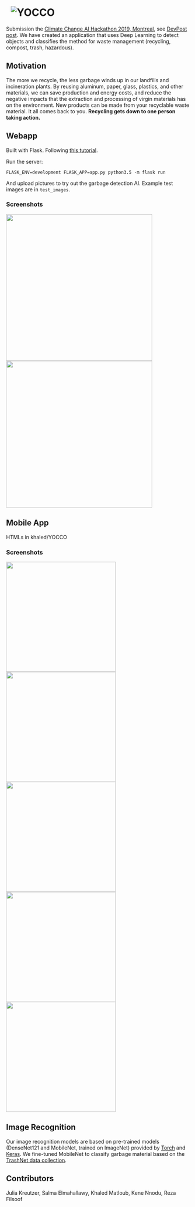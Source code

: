 # &nbsp; ![YOCCO](https://raw.githubusercontent.com/juliakreutzer/yocco/master/static/img/logo.png)

Submission the [Climate Change AI Hackathon 2019, Montreal](https://climate-change-ai-hackathon.devpost.com/), see [DevPost post](https://devpost.com/software/yocco-you-only-live-once).
We have created an application that uses Deep Learning to detect objects and classifies the method for waste management (recycling, compost, trash, hazardous).

## Motivation
The more we recycle, the less garbage winds up in our landfills and incineration plants. By reusing aluminum, paper, glass, plastics, and other materials, we can save production and energy costs, and reduce the negative impacts that the extraction and processing of virgin materials has on the environment. New products can be made from your recyclable waste material.
It all comes back to you. **Recycling gets down to one person taking action.** 

## Webapp

Built with Flask. Following [this tutorial](https://github.com/avinassh/pytorch-flask-api-heroku/blob/master/README.md).

Run the server:

	FLASK_ENV=development FLASK_APP=app.py python3.5 -m flask run

And upload pictures to try out the garbage detection AI. Example test images are in `test_images`.

### Screenshots
<img src="https://raw.githubusercontent.com/juliakreutzer/yocco/master/screenshots/upload.png" width="400">
<img src="https://raw.githubusercontent.com/juliakreutzer/yocco/master/screenshots/detection.png" width="400">

## Mobile App
HTMLs in khaled/YOCCO

### Screenshots
<img src="https://raw.githubusercontent.com/juliakreutzer/yocco/master/screenshots/mobile1.png" width="300">
<img src="https://raw.githubusercontent.com/juliakreutzer/yocco/master/screenshots/mobile2.png" width="300">
<img src="https://raw.githubusercontent.com/juliakreutzer/yocco/master/screenshots/mobile3.png" width="300">
<img src="https://raw.githubusercontent.com/juliakreutzer/yocco/master/screenshots/mobile4.png" width="300">
<img src="https://raw.githubusercontent.com/juliakreutzer/yocco/master/screenshots/mobile5.png" width="300">

## Image Recognition
Our image recognition models are based on pre-trained models (DenseNet121 and MobileNet, trained on ImageNet) provided by [Torch](https://pytorch.org/docs/stable/torchvision/models.html) and [Keras](https://keras.io/applications/#mobilenet). We fine-tuned MobileNet to classify garbage material based on the [TrashNet data collection](https://github.com/garythung/trashnet).

## Contributors
Julia Kreutzer, Salma Elmahallawy, Khaled Matloub, Kene Nnodu, Reza Filsoof

